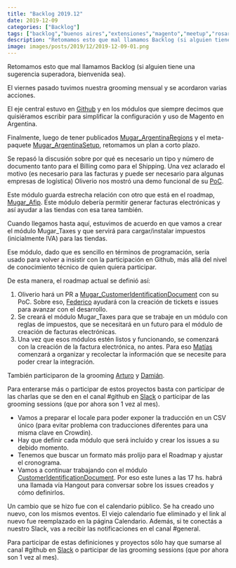 ```yaml
---
title: "Backlog 2019.12"
date: 2019-12-09
categories: ["Backlog"]
tags: ["backlog","buenos aires","extensiones","magento","meetup","rosario"]
description: "Retomamos esto que mal llamamos Backlog (si alguien tiene una sugerencia superadora, bienvenida sea)."
image: images/posts/2019/12/2019-12-09-01.png
---
```


Retomamos esto que mal llamamos Backlog (si alguien tiene una sugerencia superadora, bienvenida sea).

El viernes pasado tuvimos nuestra grooming mensual y se acordaron varias acciones.

El eje central estuvo en [Github](https://github.com/holamugar) y en los módulos que siempre decimos que quisiéramos escribir para simplificar la configuración y uso de Magento en Argentina.

Finalmente, luego de tener publicados [Mugar_ArgentinaRegions](https://github.com/holamugar/module-argentina-regions) y el meta-paquete [Mugar_ArgentinaSetup](https://github.com/holamugar/argentina-setup), retomamos un plan a corto plazo.

Se repasó la discusión sobre por qué es necesario un tipo y número de documento tanto para el Billing como para el Shipping. Una vez aclarado el motivo (es necesario para las facturas y puede ser necesario para algunas empresas de logística) Oliverio nos mostró una demo funcional de su [PoC](https://es.wikipedia.org/wiki/Prueba_de_concepto).

Este módulo guarda estrecha relación con otro que está en el roadmap, [Mugar_Afip](https://github.com/holamugar/module-afip). Este módulo debería permitir generar facturas electrónicas y así ayudar a las tiendas con esa tarea también.

Cuando llegamos hasta aquí, estuvimos de acuerdo en que vamos a crear el módulo Mugar_Taxes y que servirá para cargar/instalar impuestos (inicialmente IVA) para las tiendas.

Ese módulo, dado que es sencillo en términos de programación, sería usado para volver a insistir con la participación en Github, más allá del nivel de conocimiento técnico de quien quiera participar.

De esta manera, el roadmap actual se definió así:

1) Oliverio hará un PR a [Mugar_CustomerIdentificationDocument](https://github.com/holamugar/module-customer-identification-document) con su PoC. Sobre eso, [Federico](https://ar.linkedin.com/in/federicorivollier) ayudará con la creación de tickets e issues para avanzar con el desarrollo.
2) Se creará el módulo Mugar_Taxes para que se trabaje en un módulo con reglas de impuestos, que se necesitará en un futuro para el módulo de creación de facturas electrónicas.
3) Una vez que esos módulos estén listos y funcionando, se comenzará con la creación de la factura electrónica, no antes. Para eso [Matías](https://ar.linkedin.com/in/matiasanoniz) comenzará a organizar y recolectar la información que se necesite para poder crear la integración.

También participaron de la grooming [Arturo](https://ar.linkedin.com/in/arturoiglesias/es) y [Damián](https://ar.linkedin.com/in/damianculotta).

Para enterarse más o participar de estos proyectos basta con participar de las charlas que se den en el canal #github en [Slack](https://join.slack.com/t/mugar/shared_invite/enQtNjUwNzExMzgyMjQ1LWM2Zjk3NThiYWVlYjMzNDcwOWRhZDliMmIxNGY5MDBkMDU1ZWJkNjEyM2U1NTU3NTE1ZDdlNTZmOWJlNGFhYzg) o participar de las grooming sessions (que por ahora son 1 vez al mes).










* Vamos a preparar el locale para poder exponer la traducción en un CSV único (para evitar problema con traducciones diferentes para una misma clave en Crowdin).
* Hay que definir cada módulo que será incluído y crear los issues a su debido momento.
* Tenemos que buscar un formato más prolijo para el Roadmap y ajustar el cronograma.
* Vamos a continuar trabajando con el módulo [CustomerIdentificationDocument](https://github.com/holamugar/module-customer-identification-document). Por eso este lunes a las 17 hs. habrá una llamada vía Hangout para conversar sobre los issues creados y cómo definirlos.

Un cambio que se hizo fue con el calendario público. Se ha creado uno nuevo, con los mismos eventos. El viejo calendario fue eliminado y el link al nuevo fue reemplazado en la página Calendario. Además, si te conectás a nuestro Slack, vas a recibir las notificaciones en el canal #general.

Para participar de estas definiciones y proyectos sólo hay que sumarse al canal #github en [Slack](https://join.slack.com/t/mugar/shared_invite/enQtNjUwNzExMzgyMjQ1LWM2Zjk3NThiYWVlYjMzNDcwOWRhZDliMmIxNGY5MDBkMDU1ZWJkNjEyM2U1NTU3NTE1ZDdlNTZmOWJlNGFhYzg) o participar de las grooming sessions (que por ahora son 1 vez al mes).